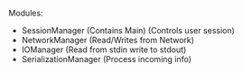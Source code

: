 Modules:
- SessionManager (Contains Main) (Controls user session)
- NetworkManager (Read/Writes from Network)
- IOManager (Read from stdin write to stdout)
- SerializationManager (Process incoming info)
